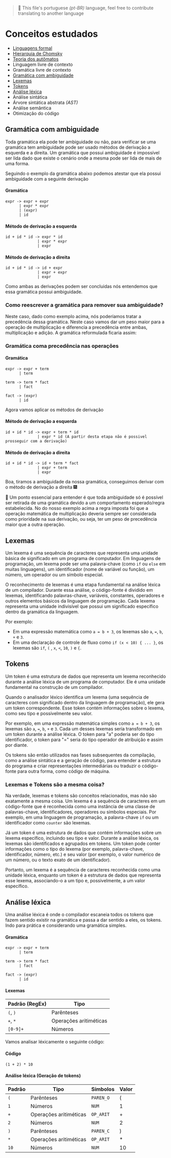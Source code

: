 
> :balloon: This file's portuguese _(pt-BR)_ language, feel free to contribute translating to another language

# Conceitos estudados

- [Linguagens formal](https://pt.wikipedia.org/wiki/Linguagem_formal#:~:text=Entende%2Dse%20por%20linguagem%20formal,%2C%20caracter%C3%ADsticas%20e%20inter%2Drelacionamentos%20.)
- [Hierarquia de Chomsky](https://pt.wikipedia.org/wiki/Hierarquia_de_Chomsky)
- [Teoria dos autômatos](https://pt.wikipedia.org/wiki/Teoria_dos_aut%C3%B4matos)
- Linguagem livre de contexto
- Gramática livre de contexto
- [Gramática com ambiguidade](#gramática-com-ambiguidade)
- [Lexemas](#lexemas)
- [Tokens](#tokens)
- [Análise léxica](#análise-léxica)
- Análise sintática
- Árvore sintática abstrata _(AST)_
- Análise semântica
- Otimização do código

## Gramática com ambiguidade

Toda gramática ela pode ter ambiguidade ou não, para verificar se uma gramática tem ambiguidade pode ser usado métodos de derivação a esquerda e a direita. Um gramática que possui ambiguidade é impossível ser lida dado que existe o cenário onde a mesma pode ser lida de mais de uma forma.

Seguindo o exemplo da gramática abaixo podemos atestar que ela possui ambiguidade com a seguinte derivação

#### Gramática
```
expr -> expr + expr
      | expr * expr
      | (expr)
      | id
```

#### Método de derivação a esquerda

```
id + id * id -> expr * id
              | expr * expr
              | expr
```

#### Método de derivação a direita

```
id + id * id -> id + expr
              | expr + expr
              | expr
```

Como ambas as derivações podem ser concluidas nós entendemos que essa gramática possui ambiguidade.

### Como reescrever a gramática para remover sua ambiguidade?

Neste caso, dado como exemplo acima, nós poderíamos tratar a precedência dessa gramática. Neste caso vamos dar um peso maior para a operação de multiplicação e diferencia a precedência entre ambas, multiplicação e adição. A gramática reformulada ficaria assim:

### Gramática coma precedência nas operações

#### Gramática

```
expr -> expr + term
      | term

term -> term * fact
      | fact

fact -> (expr)
      | id
```

Agora vamos aplicar os métodos de derivação

#### Método de derivação a esquerda

```
id + id * id -> expr + term * id
              | expr * id (A partir desta etapa não é possivel prosseguir com a derivação)
```

#### Método de derivação a direita

```
id + id * id -> id + term * fact
              | expr + term
              | expr
```

Boa, tiramos a ambiguidade da nossa gramática, conseguimos derivar com o método de derivação a direita 🎆

🎈 Um ponto essencial para entender é que toda ambiguidade só é possível ser retirada de uma gramática devido a um comportamento esperado/regra estabelecida. No do nosso exemplo acima a regra imposta foi que a operação matemática de multiplicação deveria sempre ser considerada como prioridade na sua derivação, ou seja, ter um peso de precedência maior que a outra operação.

## Lexemas

Um lexema é uma sequência de caracteres que representa uma unidade básica de significado em um programa de computador. Em linguagens de programação, um lexema pode ser uma palavra-chave (como `if` ou `else` em muitas linguagens), um identificador (nome de variável ou função), um número, um operador ou um símbolo especial.

O reconhecimento de lexemas é uma etapa fundamental na análise léxica de um compilador. Durante essa análise, o código-fonte é dividido em lexemas, identificando palavras-chave, variáveis, constantes, operadores e outros elementos básicos da linguagem de programação. Cada lexema representa uma unidade indivisível que possui um significado específico dentro da gramática da linguagem.

Por exemplo:

- Em uma expressão matemática como `a = b + 3`, os lexemas são `a`, `=`, `b`, `+` e `3`.
- Em uma declaração de controle de fluxo como `if (x < 10) { ... }`, os lexemas são `if`, `(` , `x`, `<`, `10`, `)` e `{`.

## Tokens

Um token é uma estrutura de dados que representa um lexema reconhecido durante a análise léxica de um programa de computador. Ele é uma unidade fundamental na construção de um compilador.

Quando o analisador léxico identifica um lexema (uma sequência de caracteres com significado dentro da linguagem de programação), ele gera um token correspondente. Esse token contém informações sobre o lexema, como seu tipo e possivelmente seu valor.

Por exemplo, em uma expressão matemática simples como `a = b + 3`, os lexemas são `a`, `=`, `b`, `+` e `3`. Cada um desses lexemas seria transformado em um token durante a análise léxica. O token para "a" poderia ser do tipo identificador, o token para "=" seria do tipo operador de atribuição e assim por diante.

Os tokens são então utilizados nas fases subsequentes da compilação, como a análise sintática e a geração de código, para entender a estrutura do programa e criar representações intermediárias ou traduzir o código-fonte para outra forma, como código de máquina.

### Lexemas e Tokens são a mesma coisa?

Na verdade, lexemas e tokens são conceitos relacionados, mas não são exatamente a mesma coisa. Um lexema é a sequência de caracteres em um código-fonte que é reconhecida como uma instância de uma classe de palavras-chave, identificadores, operadores ou símbolos especiais. Por exemplo, em uma linguagem de programação, a palavra-chave `if` ou um identificador como `counter` são lexemas.

Já um token é uma estrutura de dados que contém informações sobre um lexema específico, incluindo seu tipo e valor. Durante a análise léxica, os lexemas são identificados e agrupados em tokens. Um token pode conter informações como o tipo do lexema (por exemplo, palavra-chave, identificador, número, etc.) e seu valor (por exemplo, o valor numérico de um número, ou o texto exato de um identificador).

Portanto, um lexema é a sequência de caracteres reconhecida como uma unidade léxica, enquanto um token é a estrutura de dados que representa esse lexema, associando-o a um tipo e, possivelmente, a um valor específico.

## Análise léxica

Uma análise léxica é onde o compilador escaneia todos os tokens que fazem sentido existir na gramática e passa a dar sentido a eles, os tokens. Indo para prática e considerando uma gramática simples.

#### Gramática

```
expr -> expr + term
      | term

term -> term * fact
      | fact

fact -> (expr)
      | id
```

#### Lexemas

| Padrão (RegEx)    | Tipo                   |
|-------------------|------------------------|
| `(`, `)`          | Parênteses             |
| `+`, `*`          | Operações aritiméticas |
| `[0-9]+`          | Números                |

Vamos analisar léxicamente o seguinte código:

#### Código

```
(1 + 2) * 10
```

#### Análise léxica (Geração de tokens)

| Padrão     | Tipo                   | Símbolos  | Valor |
|------------|------------------------|-----------|-------|
| `(`        | Parênteses             | `PAREN_O` | (     |
| `1`        | Números                | `NUM`     | 1     |
| `+`        | Operações aritiméticas | `OP_ARIT` | +     |
| `2`        | Números                | `NUM`     | 2     |
| `)`        | Parênteses             | `PAREN_C` | )     |
| `*`        | Operações aritiméticas | `OP_ARIT` | *     |
| `10`       | Números                | `NUM`     | 10    |
